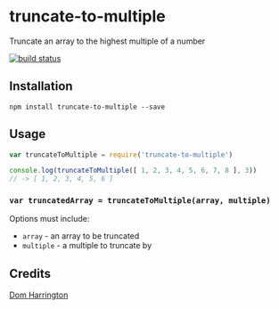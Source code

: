 # truncate-to-multiple

Truncate an array to the highest multiple of a number

[![build status](https://secure.travis-ci.org/domharrington/truncate-to-multiple.png)](http://travis-ci.org/domharrington/truncate-to-multiple)

## Installation

```
npm install truncate-to-multiple --save
```

## Usage
```js
var truncateToMultiple = require('truncate-to-multiple')

console.log(truncateToMultiple([ 1, 2, 3, 4, 5, 6, 7, 8 ], 3))
// -> [ 1, 2, 3, 4, 5, 6 ]
```

### `var truncatedArray = truncateToMultiple(array, multiple)`

Options must include:

- `array` - an array to be truncated
- `multiple` - a multiple to truncate by

## Credits
[Dom Harrington](https://github.com/domharrington/)
